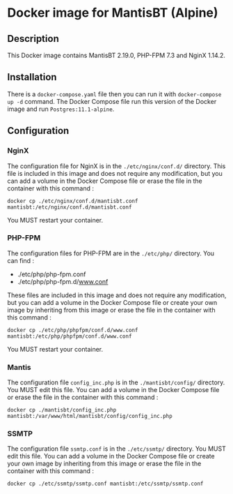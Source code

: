 # Docker image for MantisBT (Alpine)
## Description
This Docker image contains MantisBT 2.19.0, PHP-FPM 7.3 and NginX 1.14.2.

## Installation
There is a `docker-compose.yaml` file then you can run it with `docker-compose up -d` command.
The Docker Compose file run this version of the Docker image and run `Postgres:11.1-alpine`.

## Configuration
### NginX
The configuration file for NginX is in the `./etc/nginx/conf.d/` directory. This file is included in this image and does not require any modification, but you can add a volume in the Docker Compose file or erase the file in the container with this command :
```
docker cp ./etc/nginx/conf.d/mantisbt.conf mantisbt:/etc/nginx/conf.d/mantisbt.conf
```
You MUST restart your container.

### PHP-FPM
The configuration files for PHP-FPM are in the `./etc/php/` directory. You can find :
  * ./etc/php/php-fpm.conf
  * ./etc/php/php-fpm.d/www.conf

These files are included in this image and does not require any modification, but you can add a volume in the Docker Compose file or create your own image by inheriting from this image or erase the file in the container with this command :
```
docker cp ./etc/php/phpfpm/conf.d/www.conf mantisbt:/etc/php/phpfpm/conf.d/www.conf
```
You MUST restart your container.

### Mantis
The configuration file `config_inc.php` is in the `./mantisbt/config/` directory. You MUST edit this file.
You can add a volume in the Docker Compose file or erase the file in the container with this command :
```
docker cp ./mantisbt/config_inc.php mantisbt:/var/www/html/mantisbt/config/config_inc.php
```

### SSMTP
The configuration file `ssmtp.conf`  is in the `./etc/ssmtp/` directory. You MUST edit this file.
You can add a volume in the Docker Compose file or create your own image by inheriting from this image or erase the file in the container with this command :
```
docker cp ./etc/ssmtp/ssmtp.conf mantisbt:/etc/ssmtp/ssmtp.conf
```
